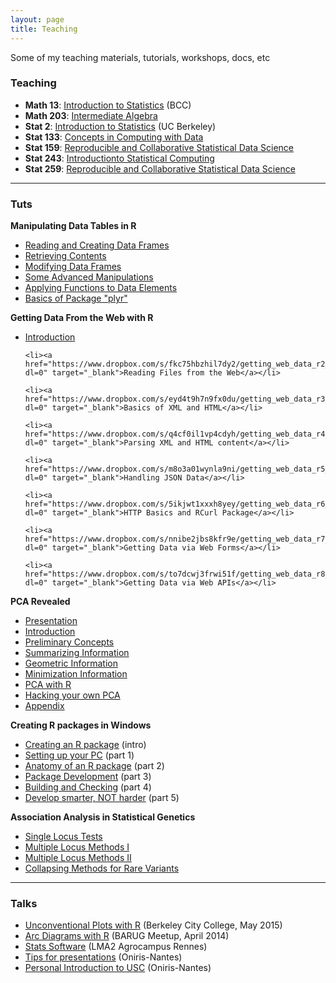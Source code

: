 ```yaml
---
layout: page
title: Teaching
---
```


<p class="message">
  Some of my teaching materials, tutorials, workshops, docs, etc
</p>


<h3>
  <span class="fa fa-university fa-lg main-list-item-icon"></span>
    Teaching
</h3>

- __Math 13__: <a href="http://gastonsanchez.com/math13" target="_blank">Introduction to Statistics</a> (BCC)
- __Math 203__: <a href="http://gastonsanchez.com/math203" target="_blank">Intermediate Algebra</a>
- __Stat 2__: <a href="http://gastonsanchez.com/stat2" target="_blank">Introduction to Statistics</a> (UC Berkeley)
- __Stat 133__: <a href="http://gastonsanchez.com/stat133" target="_blank">Concepts in Computing with Data</a>
- __Stat 159__: <a href="http://gastonsanchez.com/stat159" target="_blank">Reproducible and Collaborative Statistical Data Science</a>
- __Stat 243__: <a href="http://gastonsanchez.com/stat243" target="_blank">Introductionto Statistical Computing</a>
- __Stat 259__: <a href="http://gastonsanchez.com/stat259" target="_blank">Reproducible and Collaborative Statistical Data Science</a>

-----

<h3>
  <span class="fa fa-puzzle-piece fa-lg main-list-item-icon"></span>
    Tuts
</h3>


__Manipulating Data Tables in R__

<ul>
	<li><a href="https://docs.google.com/presentation/d/1frT_uB2vAmTdX2-daq2LVCTYRG1iAb2Qj02LvM7UPUY/pub?start=false&loop=false&delayms=3000" target="_blank">Reading and Creating Data Frames</a></li>
	<li><a href="https://docs.google.com/presentation/d/1BKaF9JFat_-gZ7zZWIf0zr7mQhW3_MA29uFW44la6b8/pub?start=false&loop=false&delayms=3000" target="_blank">Retrieving Contents</a></li>
	<li><a href="https://docs.google.com/presentation/d/1HmHV1QYbVOtxGfCeSWgJQdSpnrKGOqVAqxrTSX1OVmo/pub?start=false&loop=false&delayms=3000" target="_blank">Modifying Data Frames</a></li>
	<li><a href="https://docs.google.com/presentation/d/1jWDk_9VEb9pz9jCjhLI_il-VDQQUSgBnZyewyZiuKKI/pub?start=false&loop=false&delayms=3000" target="_blank">Some Advanced Manipulations</a></li>
	<li><a href="https://docs.google.com/presentation/d/1Jp4QgnL4cncMB-f4k-4tMMR2gkdmwkCYpeZx3gUMdeY/pub?start=false&loop=false&delayms=3000" target="_blank">Applying Functions to Data Elements</a></li>
	<li><a href="https://docs.google.com/presentation/d/122Mlw3o_xgAUQXrO4o-IzmQy8hG77AQ0oaxJj7DYwfc/pub?start=false&loop=false&delayms=3000" target="_blank">Basics of Package "plyr"</a></li>
</ul>


__Getting Data From the Web with R__

<ul>
	<li><a href="https://www.dropbox.com/s/coy958a258zlp5m/getting_web_data_r1_introduction.pdf?dl=0" target="_blank">Introduction</a></li>

	<li><a href="https://www.dropbox.com/s/fkc75hbzhil7dy2/getting_web_data_r2_reading_files.pdf?dl=0" target="_blank">Reading Files from the Web</a></li>

	<li><a href="https://www.dropbox.com/s/eyd4t9h7n9fx0du/getting_web_data_r3_basics_xml_html.pdf?dl=0" target="_blank">Basics of XML and HTML</a></li>

	<li><a href="https://www.dropbox.com/s/q4cf0il1vp4cdyh/getting_web_data_r4_parsing_xml_html.pdf?dl=0" target="_blank">Parsing XML and HTML content</a></li>

	<li><a href="https://www.dropbox.com/s/m8o3a01wynla9ni/getting_web_data_r5_json_data.pdf?dl=0" target="_blank">Handling JSON Data</a></li>

	<li><a href="https://www.dropbox.com/s/5ikjwt1xxxh8yey/getting_web_data_r6_http_rcurl.pdf?dl=0" target="_blank">HTTP Basics and RCurl Package</a></li>

	<li><a href="https://www.dropbox.com/s/nnibe2jbs8kfr9e/getting_web_data_r7_web_forms.pdf?dl=0" target="_blank">Getting Data via Web Forms</a></li>

	<li><a href="https://www.dropbox.com/s/to7dcwj3frwi51f/getting_web_data_r8_web_apis.pdf?dl=0" target="_blank">Getting Data via Web APIs</a></li>
</ul>


__PCA Revealed__

<ul>
	<li><a href="https://www.dropbox.com/s/qlw901o4sq7b7wf/PCA_presentation.pdf?dl=0" target="_blank">Presentation</a></li>
	<li><a href="https://www.dropbox.com/s/1url3vqr42feddr/PCA_introduction.pdf?dl=0" target="_blank">Introduction</a></li>
	<li><a href="https://www.dropbox.com/s/z0nq186soq7lxk3/PCA_preliminaries.pdf?dl=0" target="_blank">Preliminary Concepts</a></li>
	<li><a href="https://www.dropbox.com/s/ssos5pvi91gdnzh/PCA_Infosum_Approach.pdf?dl=0" target="_blank">Summarizing Information</a></li>
	<li><a href="https://www.dropbox.com/s/2x5cs6a8vabemkw/PCA_Geometric_Approach.pdf?dl=0" target="_blank">Geometric Information</a></li>
	<li><a href="https://www.dropbox.com/s/tg6y2glj4pm5izw/PCA_Minimization.pdf?dl=0" target="_blank">Minimization Information</a></li>
	<li><a href="https://www.dropbox.com/s/mjdtdpgji74cut1/PCA_with_R.pdf?dl=0" target="_blank">PCA with R</a></li>
	<li><a href="https://www.dropbox.com/s/q5x7gzlklfueg96/PCA_Hacking.pdf?dl=0" target="_blank">Hacking your own PCA</a></li>
	<li><a href="https://www.dropbox.com/s/osvzy0vfyfwj51g/PCA_Appendix.pdf?dl=0" target="_blank">Appendix</a></li>
</ul>


__Creating R packages in Windows__

- [Creating an R package](https://docs.google.com/presentation/d/1mGSgTeYeiDv-LRpFQ2xGJw7DEPcfeAEXYPP4ltq5Sd0/pub?start=false&loop=false&delayms=3000) (intro)
- [Setting up your PC](https://docs.google.com/presentation/d/1U4TlOWaRxfjauDzMYrD6ikLTUnbohrgsGBUUVi0oGRk/pub?start=false&loop=false&delayms=3000) (part 1)
- [Anatomy of an R package](https://docs.google.com/presentation/d/172gIqfZhXyhU5hf9LUYTyyb-JqEYgdzJaQKmlHWartA/pub?start=false&loop=false&delayms=3000) (part 2)
- [Package Development](https://docs.google.com/presentation/d/17znjKQVaTcdZXBr5a_32VvSK8GzygswNK6J0lYgTT2g/pub?start=false&loop=false&delayms=3000) (part 3)
- [Building and Checking](https://docs.google.com/presentation/d/1cvQdA0km9pkE0mTTMhwAvbztdZeQsP48zNsDB1kfw8M/pub?start=false&loop=false&delayms=3000) (part 4)
- [Develop smarter, NOT harder](https://docs.google.com/presentation/d/1C085WTEjKd7oA0LyxuaQC8ESNsEMXFdOR7ditl3qeZM/pub?start=false&loop=false&delayms=3000) (part 5)


__Association Analysis in Statistical Genetics__

- [Single Locus Tests](https://docs.google.com/presentation/d/1a31SELGS6JXivQAY0jy3G3BtuUJHxiELWGl-gk-N5Nw/pub?start=false&loop=false&delayms=3000)
- [Multiple Locus Methods I](https://docs.google.com/presentation/d/1PIwawKmn_lDJp5W28xzxpVtzK0hVVEYr7caL85oCFpQ/pub?start=false&loop=false&delayms=3000)
- [Multiple Locus Methods II](https://docs.google.com/presentation/d/1d-rrAheiWtCnPxEOgGFOhO9wSKjYVKtrW8reukwPSUs/pub?start=false&loop=false&delayms=3000)
- [Collapsing Methods for Rare Variants](https://docs.google.com/presentation/d/1aj7QJP5MJ2XceeZMReVgQLlBQXMpVJAnfmKnCKOoFSc/pub?start=false&loop=false&delayms=3000)

------

<h3>
  <span class="fa fa-bullhorn fa-lg main-list-item-icon"></span>
    Talks
</h3>

- <a href="https://docs.google.com/presentation/d/1dySXEBDWKG3t5bVK2PBlRBWh_wjKtT7pgQCR9joBMpU/pub?start=false&loop=false&delayms=3000" target="_blank">Unconventional Plots with R</a> (Berkeley City College, May 2015)
- <a href="https://docs.google.com/presentation/d/1bWM7RxihSBzrcp07g026Lu5Ey10OACujj727vAIE7wo/pub?start=false&loop=false&delayms=3000" target="_blank">Arc Diagrams with R</a> (BARUG Meetup, April 2014)
- <a href="https://docs.google.com/presentation/d/1Gihs0tPSBqKpXomqMk2IX6W8GTCIxAgARauG5PYTbqU/pub?start=false&loop=false&delayms=3000" target="_blank">Stats Software</a> (LMA2 Agrocampus Rennes)
- <a href="https://docs.google.com/presentation/d/1XZj_vU9LMCYZYjAuDQI1QecXLl004wz32OpXB3uzl04/pub?start=false&amp;loop=false&amp;delayms=3000" target="_blank">Tips for presentations</a> (Oniris-Nantes)
- <a href="https://docs.google.com/presentation/d/1X70pano06VH4xG9KGjLiq9YTuV5llXSiFftTgLYcnPE/pub?start=false&loop=false&delayms=3000" target="_blank">Personal Introduction to USC</a> (Oniris-Nantes)
